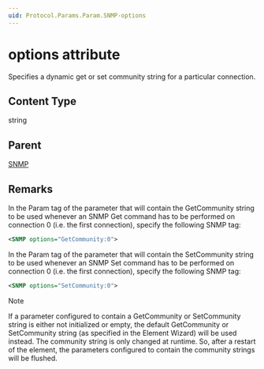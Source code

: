 ```yaml
---
uid: Protocol.Params.Param.SNMP-options
---
```


# options attribute

Specifies a dynamic get or set community string for a particular connection.

## Content Type

string

## Parent

[SNMP](xref:Protocol.Params.Param.SNMP)

## Remarks

In the Param tag of the parameter that will contain the GetCommunity string to be used whenever an SNMP Get command has to be performed on connection 0 (i.e. the first connection), specify the following SNMP tag:

```xml
<SNMP options="GetCommunity:0">
```

In the Param tag of the parameter that will contain the SetCommunity string to be used whenever an SNMP Set command has to be performed on connection 0 (i.e. the first connection), specify the following SNMP tag:

```xml
<SNMP options="SetCommunity:0">
```

> [!NOTE]
> If a parameter configured to contain a GetCommunity or SetCommunity string is either not initialized or empty, the default GetCommunity or SetCommunity string (as specified in the Element Wizard) will be used instead. The community string is only changed at runtime. So, after a restart of the element, the parameters configured to contain the community strings will be flushed.
